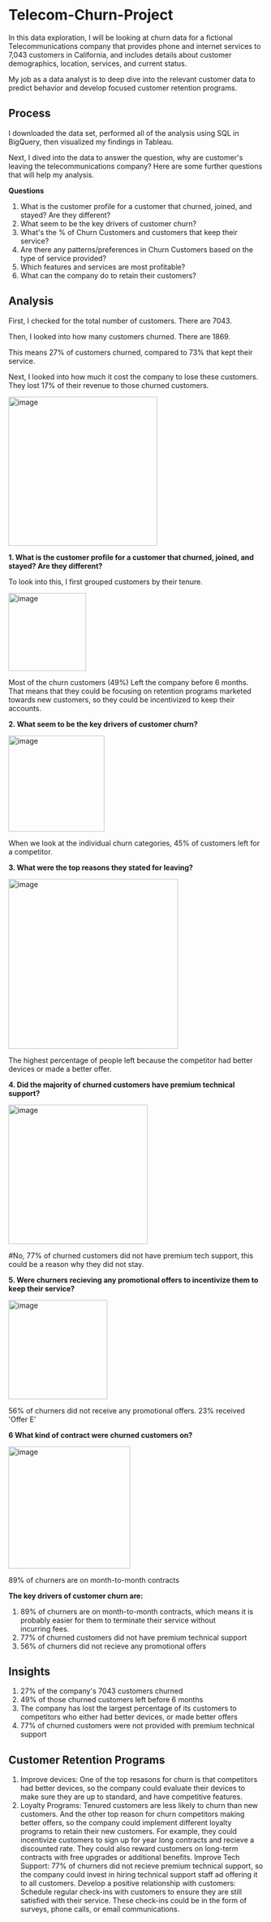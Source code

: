 # Telecom-Churn-Project

In this data exploration, I will be looking at churn data for a fictional Telecommunications company that provides phone and internet services to 7,043 customers in California, and includes details about customer demographics, location, services, and current status.

My job as a data analyst is to deep dive into the relevant customer data to predict behavior and develop focused customer retention programs.

## Process
I downloaded the data set, performed all of the analysis using SQL in BigQuery, then visualized my findings in Tableau.

Next, I dived into the data to answer the question, why are customer's leaving the telecommunications company? Here are some further questions that will help my analysis.

**Questions**
1. What is the customer profile for a customer that churned, joined, and stayed? Are they different?
2. What seem to be the key drivers of customer churn?
3. What's the % of Churn Customers and customers that keep their service?
4. Are there any patterns/preferences in Churn Customers based on the type of service provided?
5. Which features and services are most profitable?
6. What can the company do to retain their customers?


## Analysis 

First, I checked for the total number of customers. There are 7043.

Then, I looked into how many customers churned. There are 1869.

This means 27% of customers churned, compared to 73% that kept their service.

Next, I looked into how much it cost the company to lose these customers. They lost 17% of their revenue to those churned customers.
  
<img width="293" alt="image" src="https://github.com/lanikaw/Telecom-Churn-Project/assets/160637642/3914232c-1b06-4a85-a375-5ccbd9c61c76">


**1. What is the customer profile for a customer that churned, joined, and stayed? Are they different?**

To look into this, I first grouped customers by their tenure.
 
 <img width="153" alt="image" src="https://github.com/lanikaw/Telecom-Churn-Project/assets/160637642/2dac61a8-610c-4bfa-a010-ba06b04bc73d">

Most of the churn customers (49%) Left the company before 6 months. That means that they could be focusing on retention programs marketed towards new customers, so they could be incentivized to keep their accounts.

**2. What seem to be the key drivers of customer churn?**

<img width="189" alt="image" src="https://github.com/lanikaw/Telecom-Churn-Project/assets/160637642/d9c57f56-bbc1-4eca-8a8f-ebb0345493da">

When we look at the individual churn categories, 45% of customers left for a competitor. 

**3. What were the top reasons they stated for leaving?**

<img width="334" alt="image" src="https://github.com/lanikaw/Telecom-Churn-Project/assets/160637642/a77f8b02-3403-4b9e-8a17-f9c4967113a4">

The highest percentage of people left because the competitor had better devices or made a better offer.

**4. Did the majority of churned customers have premium technical support?**

<img width="274" alt="image" src="https://github.com/lanikaw/Telecom-Churn-Project/assets/160637642/7f097f2c-944e-466a-9f51-aed2599c5d64">

#No, 77% of churned customers did not have premium tech support, this could be a reason why they did not stay. 

**5. Were churners recieving any promotional offers to incentivize them to keep their service?**

<img width="195" alt="image" src="https://github.com/lanikaw/Telecom-Churn-Project/assets/160637642/25b3b8d9-67ab-4b5c-8387-9bf8e37d7f16">

56% of churners did not receive any promotional offers. 23% received 'Offer E'

**6 What kind of contract were churned customers on?**

<img width="240" alt="image" src="https://github.com/lanikaw/Telecom-Churn-Project/assets/160637642/cb84b318-bea7-489e-aa3d-e6db3a8ec209">

89% of churners are on month-to-month contracts

**The key drivers of customer churn are:**
1. 89% of churners are on month-to-month contracts, which means it is probably easier for them to terminate their service without       
     incurring fees.
2. 77% of churned customers did not have premium technical support
3. 56% of churners did not recieve any promotional offers

## Insights
1. 27% of the company's 7043 customers churned
2. 49% of those churned customers left before 6 months
3. The company has lost the largest percentage of its customers to competitors who either had better devices, or made better offers
4. 77% of churned customers were not provided with premium technical support

## Customer Retention Programs
1. Improve devices: One of the top resasons for churn is that competitors had better devices, so the company could evaluate their devices to make sure they are up to standard, and have competitive features.
2. Loyalty Programs: Tenured customers are less likely to churn than new customers. And the other top reason for churn competitors making better offers, so the company could implement different loyalty programs to retain their new customers. For example, they could incentivize customers to sign up for year long contracts and recieve a discounted rate. They could also reward customers on long-term contracts with free upgrades or additional benefits.
Improve Tech Support: 77% of churners did not recieve premium technical support, so the company could invest in hiring technical support staff ad offering it to all customers.
Develop a positive relationship with customers: Schedule regular check-ins with customers to ensure they are still satisfied with their service. These check-ins could be in the form of surveys, phone calls, or email communications.
